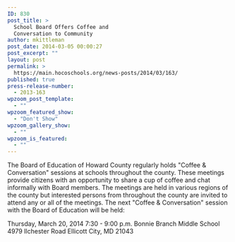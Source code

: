 ```yaml
---
ID: 830
post_title: >
  School Board Offers Coffee and
  Conversation to Community
author: mkittleman
post_date: 2014-03-05 00:00:27
post_excerpt: ""
layout: post
permalink: >
  https://main.hocoschools.org/news-posts/2014/03/163/
published: true
press-release-number:
  - 2013-163
wpzoom_post_template:
  - ""
wpzoom_featured_show:
  - "Don't Show"
wpzoom_gallery_show:
  - ""
wpzoom_is_featured:
  - ""
---
```

The Board of Education of Howard County regularly holds "Coffee &amp; Conversation" sessions at schools throughout the county. These meetings provide citizens with an opportunity to share a cup of coffee and chat informally with Board members. The meetings are held in various regions of the county but interested persons from throughout the county are invited to attend any or all of the meetings. The next "Coffee &amp; Conversation" session with the Board of Education will be held:

Thursday, March 20, 2014
7:30 - 9:00 p.m.
Bonnie Branch Middle School
4979 Ilchester Road
Ellicott City, MD 21043